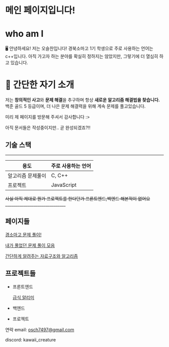 # 메인 페이지입니다!

# who am I

<aside>
🖥️ 안녕하세요! 저는 오슬찬입니다! 
경북소마고 1기 학생으로 주로 사용하는 언어는 c++입니다. 아직 가고자 하는 분야를 확실히 정하지는 않았지만, 그렇기에 더 열심히 하고 있습니다.

</aside>

[](https://www.notion.so)

# 🎁 간단한 자기 소개

저는 **창의적인 사고**와 **문제 해결**을 추구하며 항상 **새로운 알고리즘 해결법을 찾습니다.** 백준 골드 5 등급이며, 더 나은 문제 해결력을 위해 계속 문제를 풀고있습니다.

미리 제 페이지를 방문해 주셔서 감사합니다 :>

아직 문서들은 작성중이지만.. 곧 완성되겠죠?!!

## 기술 스택

_____________________________

| 용도 | 주로 사용하는 언어 |
| --- | --- |
| 알고리즘 문제풀이 | C, C++ |
| 프로젝트 | JavaScript |

~~사실 아직 제대로 뭔가 프로젝트를 한다던가 프론트엔드,백엔드 해본적이 없어요~~______________________________

## 페이지들

[경소마고 문제 풀이!](/README/경소마고%20문제%20풀이!.md)

[내가 풀었던 문제 풀이 모음](/README/내가%20풀었던%20문제%20풀이%20모음.md)

[간단하게 알려주는 자료구조와 알고리즘](/README/간단하게%20알려주는%20자료구조와%20알고리즘.md)

## 프로젝트들

- 프론트엔드
    
    [급식 알리미](/README/급식%20알리미.md)
    
- 백엔드
- 프로젝트
    
    

연락
email:     osch7497@gmail.com

discord: kawaii_creature
